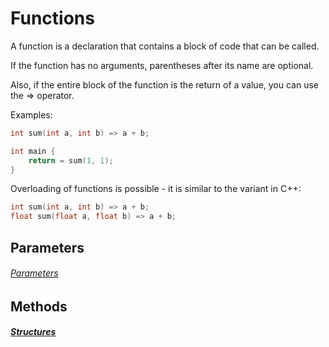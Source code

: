# Functions

A function is a declaration that contains a block of code that can be called.

If the function has no arguments, parentheses after its name are optional.

Also, if the entire block of the function is the return of a value, you can use the => operator.

Examples:

```d
int sum(int a, int b) => a + b;

int main {
    return = sum(1, 1);
}
```

Overloading of functions is possible - it is similar to the variant in C++:

```d
int sum(int a, int b) => a + b;
float sum(float a, float b) => a + b;
```

## Parameters

###### [Parameters](funcvarparams.md)

## Methods

##### [Structures](structures.md)

